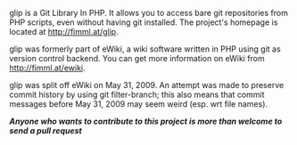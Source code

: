 glip is a Git Library In PHP. It allows you to access bare git repositories
from PHP scripts, even without having git installed. The project's homepage is
located at <http://fimml.at/glip>.


glip was formerly part of eWiki, a wiki software written in PHP using git as
version control backend. You can get more information on eWiki from
<http://fimml.at/ewiki>.

glip was split off eWiki on May 31, 2009. An attempt was made to preserve
commit history by using git filter-branch; this also means that commit
messages before May 31, 2009 may seem weird (esp. wrt file names).

***Anyone who wants to contribute to this project is more than welcome to send a pull request***
